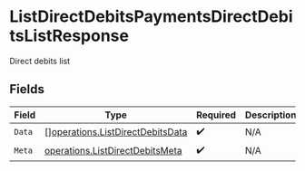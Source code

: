 # ListDirectDebitsPaymentsDirectDebitsListResponse

Direct debits list


## Fields

| Field                                                                                | Type                                                                                 | Required                                                                             | Description                                                                          |
| ------------------------------------------------------------------------------------ | ------------------------------------------------------------------------------------ | ------------------------------------------------------------------------------------ | ------------------------------------------------------------------------------------ |
| `Data`                                                                               | [][operations.ListDirectDebitsData](../../models/operations/listdirectdebitsdata.md) | :heavy_check_mark:                                                                   | N/A                                                                                  |
| `Meta`                                                                               | [operations.ListDirectDebitsMeta](../../models/operations/listdirectdebitsmeta.md)   | :heavy_check_mark:                                                                   | N/A                                                                                  |